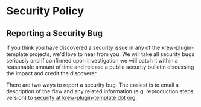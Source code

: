 # Security Policy

## Reporting a Security Bug

If you think you have discovered a security issue in any of the krew-plugin-template projects, we'd love to hear from you. We will take all security bugs seriously and if confirmed upon investigation we will patch it within a reasonable amount of time and release a public security bulletin discussing the impact and credit the discoverer.

There are two ways to report a security bug. The easiest is to email a description of the flaw and any related information (e.g. reproduction steps, version) to [security at krew-plugin-template dot org](mailto:security@hadenlabs.com).
